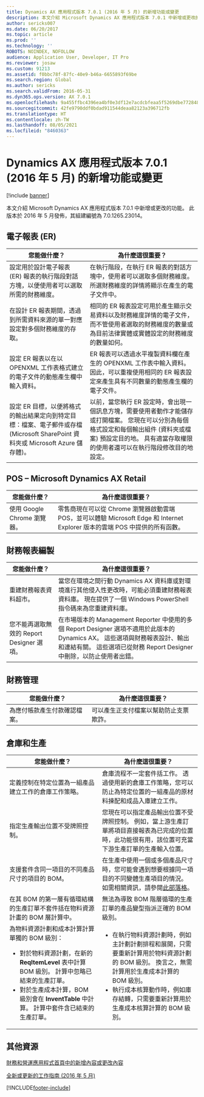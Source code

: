 ```yaml
---
title: Dynamics AX 應用程式版本 7.0.1 (2016 年 5 月) 的新增功能或變更
description: 本文介紹 Microsoft Dynamics AX 應用程式版本 7.0.1 中新增或更改的功能。 此版本於 2016 年 5 月發佈，其組建編號為 7.0.1265.23014。
author: sericks007
ms.date: 06/20/2017
ms.topic: article
ms.prod: ''
ms.technology: ''
ROBOTS: NOINDEX, NOFOLLOW
audience: Application User, Developer, IT Pro
ms.reviewer: josaw
ms.custom: 91213
ms.assetid: f0bbc78f-87fc-40e9-b46a-6655893f69be
ms.search.region: Global
ms.author: sericks
ms.search.validFrom: 2016-05-31
ms.dyn365.ops.version: AX 7.0.1
ms.openlocfilehash: 9a455ffbc4396ea4bf0e3df12e7acdcbfeaa5f5269dbe772848341ac0d22a5e1
ms.sourcegitcommit: 42fe9790ddf0bdad911544deaa82123a396712fb
ms.translationtype: HT
ms.contentlocale: zh-TW
ms.lasthandoff: 08/05/2021
ms.locfileid: "8460363"
---
```

# <a name="whats-new-or-changed-in-dynamics-ax-application-version-701-may-2016"></a>Dynamics AX 應用程式版本 7.0.1 (2016 年 5 月) 的新增功能或變更

[!include [banner](../includes/banner.md)]

本文介紹 Microsoft Dynamics AX 應用程式版本 7.0.1 中新增或更改的功能。 此版本於 2016 年 5 月發佈，其組建編號為 7.0.1265.23014。

## <a name="electronic-reporting-er"></a>電子報表 (ER)

| 您能做什麼？ | 為什麼這很重要？ |
|------------------|------------------------|
| 設定用於設計電子報表 (ER) 報表的執行階段對話方塊，以便使用者可以選取所需的財務維度。 | 在執行階段，在執行 ER 報表的對話方塊中，使用者可以選取多個財務維度。 所選財務維度的詳情將顯示在產生的電子文件中。 |
| 在設計 ER 報表期間，透過到所需資料來源的單一對應設定對多個財務維度的存取。 | 相同的 ER 報表設定可用於產生顯示交易資料以及財務維度詳情的電子文件，而不管使用者選取的財務維度的數量或為目前法律實體或實體設定的財務維度的數量如何。 |
| 設定 ER 報表以在以 OPENXML 工作表格式建立的電子文件的動態產生欄中輸入資料。 | ER 報表可以透過水平複製資料欄在產生的 OPENXML 工作表中輸入資料。 因此，可以重複使用相同的 ER 報表設定來產生具有不同數量的動態產生欄的電子文件。 |
| 設定 ER 目標，以便將格式的輸出結果定向到特定目標：檔案、電子郵件或存檔 (Microsoft SharePoint 資料夾或 Microsoft Azure 儲存體)。 | 以前，當您執行 ER 設定時，會出現一個訊息方塊，需要使用者動作才能儲存或打開檔案。 您現在可以分別為每個格式設定和每個輸出組件 (資料夾或檔案) 預設定目的地。 具有適當存取權限的使用者還可以在執行階段修改目的地設定。 |

## <a name="pos--microsoft-dynamics-ax-retail"></a>POS – Microsoft Dynamics AX Retail

| 您能做什麼？ | 為什麼這很重要？ |
|------------------|------------------------|
| 使用 Google Chrome 瀏覽器。 | 零售商現在可以從 Chrome 瀏覽器啟動雲端 POS，並可以體驗 Microsoft Edge 和 Internet Explorer 版本的雲端 POS 中提供的所有函數。 |

## <a name="financial-reporting"></a>財務報表編製

| 您能做什麼？ | 為什麼這很重要？ |
|------------------|------------------------|
| 重建財務報表資料超市。 | 當您在環境之間行動 Dynamics AX 資料庫或對環境進行其他侵入性更改時，可能必須重建財務報表資料庫。 現在提供了一個 Windows PowerShell 指令碼來為您重建資料庫。 |
| 您不能再選取無效的 Report Designer 選項。 | 在市場版本的 Management Reporter 中使用的多個 Report Designer 選項不適用於此版本的 Dynamics AX。 這些選項與財務報表設計、輸出和連結有關。 這些選項已從財務 Report Designer 中刪除，以防止使用者出錯。 |

## <a name="financial-management"></a>財務管理

| 您能做什麼？ | 為什麼這很重要？ |
|------------------|------------------------|
| 為應付帳款產生付款確認檔案。 | 可以產生正支付檔案以幫助防止支票欺詐。 |

## <a name="warehouse-and-production"></a>倉庫和生產

<table>
<thead>
<tr>
<th>您能做什麼？</th>
<th>為什麼這很重要？</th>
</tr>
</thead>
<tbody>
<tr>
<td>定義控制在特定位置為一組產品建立工作的倉庫工作策略。</td>
<td>倉庫流程不一定套件括工作。 透過使用新的倉庫工作策略，您可以防止為特定位置的一組產品的原材料揀配和成品入庫建立工作。</td>
</tr>
<tr>
<td>指定生產輸出位置不受牌照控制。</td>
<td>您現在可以指定產品輸出位置不受牌照控制。 例如，當上游生產訂單將項目直接報表為已完成的位置時，此功能很有用，該位置可充當下游生產訂單的生產輸入位置。</td>
</tr>
<tr>
<td>支援套件含同一項目的不同產品尺寸的項目的 BOM。</td>
<td>在生產中使用一個或多個產品尺寸時，您可能會遇到想要根據同一項目的不同變體生產項目的情況。 如需相關資訊，請參閱<a href="/archive/blogs/axmfg/support-for-boms-that-includes-items-with-different-product-dimensions-of-the-same-item">此部落格</a>。</td>
</tr>
<tr>
<td>在其 BOM 的第一層有循環結構的生產訂單不套件括在物料資源計畫的 BOM 層計算中。</td>
<td>無法為導致 BOM 階層循環的生產訂單的產品變型指派正確的 BOM 級別。</td>
</tr>
<tr>
<td>為物料資源計劃和成本計算計算單獨的 BOM 級別：
<ul>
<li>對於物料資源計劃，在新的 <strong>ReqItemLevel</strong> 表中計算 BOM 級別。 計算中忽略已結束的生產訂單。</li>
<li>對於生產成本計算，BOM 級別會在 <strong>InventTable</strong> 中計算。 計算中套件含已結束的生產訂單。</li>
</ul>
</td>
<td>
<ul>
<li>在執行物料資源計劃時，例如主計劃計劃排程和展開，只需要重新計算用於物料資源計劃的 BOM 級別。 換言之，無需計算用於生產成本計算的 BOM 級別。</li>
<li>執行成本核算動作時，例如庫存結轉，只需要重新計算用於生產成本核算計算的 BOM 級別。</li>
</ul>
</td>
</tr>
</tbody>
</table>

## <a name="additional-resources"></a>其他資源

[財務和營運應用程式首頁中的新增內容或更改內容](whats-new-changed.md)

[全新或更新的工作指南 (2016 年 5 月)](new-updated-task-guides-available-may-2016.md)


[!INCLUDE[footer-include](../../../includes/footer-banner.md)]